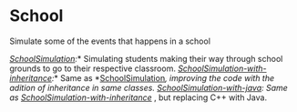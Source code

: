 # School
Simulate some of the events that happens in a school


*[SchoolSimulation](./SchoolSimulation):** Simulating students making their way through school grounds to go to their respective classroom.
*[SchoolSimulation-with-inheritance](./SchoolSimulation-with-inheritance):** Same as *[SchoolSimulation](./SchoolSimulation)**, improving the code with
the adition of inheritance in same classes.
*[SchoolSimulation-with-java](./SchoolSimulation-with-java):** Same as *[SchoolSimulation-with-inheritance](./SchoolSimulation-with-inheritance)** , but
replacing C++ with Java.
